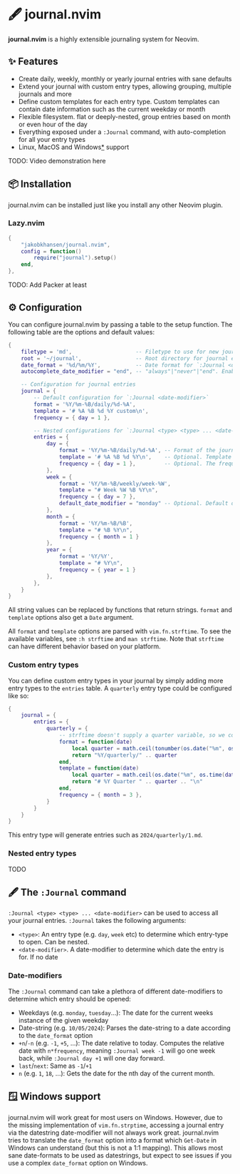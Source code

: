# 🖋️ journal.nvim

**journal.nvim** is a highly extensible journaling system for Neovim.

## ✨ Features

- Create daily, weekly, monthly or yearly journal entries with sane defaults
- Extend your journal with custom entry types, allowing grouping, multiple journals and more
- Define custom templates for each entry type. Custom templates can contain date
  information such as the current weekday or month
- Flexible filesystem. flat or deeply-nested, group entries based on month or even hour of the day
- Everything exposed under a `:Journal` command, with auto-completion for all your entry types
- Linux, MacOS and Windows[\*](#windows-support) support

TODO: Video demonstration here

## 📦 Installation

journal.nvim can be installed just like you install any other Neovim plugin.

### Lazy.nvim

```lua
{
    "jakobkhansen/journal.nvim",
    config = function()
        require("journal").setup()
    end,
},
```

TODO: Add Packer at least

## ⚙️ Configuration

You can configure journal.nvim by passing a table to the setup function. The following
table are the options and default values:

```lua
{
    filetype = 'md',                    -- Filetype to use for new journal entries
    root = '~/journal',                 -- Root directory for journal entries
    date_format = '%d/%m/%Y',           -- Date format for `:Journal <date-modifier>`
    autocomplete_date_modifier = "end", -- "always"|"never"|"end". Enable date modifier autocompletion

    -- Configuration for journal entries
    journal = {
        -- Default configuration for `:Journal <date-modifier>`
        format = '%Y/%m-%B/daily/%d-%A',
        template = '# %A %B %d %Y custom\n',
        frequency = { day = 1 },

        -- Nested configurations for `:Journal <type> <type> ... <date-modifier>`
        entries = {
            day = {
                format = '%Y/%m-%B/daily/%d-%A', -- Format of the journal entry in the filesystem.
                template = '# %A %B %d %Y\n',    -- Optional. Template used when creating a new journal entry
                frequency = { day = 1 },         -- Optional. The frequency of the journal entry. Used for `:Journal next`, `:Journal -2` etc
            },
            week = {
                format = '%Y/%m-%B/weekly/week-%W',
                template = "# Week %W %B %Y\n",
                frequency = { day = 7 },
                default_date_modifier = "monday" -- Optional. Default date modifier, makes `:Journal week` = `:Journal week monday`
            },
            month = {
                format = '%Y/%m-%B/%B',
                template = "# %B %Y\n",
                frequency = { month = 1 }
            },
            year = {
                format = '%Y/%Y',
                template = "# %Y\n",
                frequency = { year = 1 }
            },
        },
    }
}
```

All string values can be replaced by functions that return strings. `format` and
`template` options also get a `Date` argument.

All `format` and `template` options are parsed with `vim.fn.strftime`. To see the available variables, see
`:h strftime` and `man strftime`. Note that `strftime` can have different behavior based on your platform.

### Custom entry types

You can define custom entry types in your journal by simply adding more entry types to the
`entries` table. A `quarterly` entry type could be configured like so:

```lua
{
    journal = {
        entries = {
            quarterly = {
                -- strftime doesn't supply a quarter variable, so we compute it manually
                format = function(date)
                    local quarter = math.ceil(tonumber(os.date("%m", os.time(date.date))) / 3)
                    return "%Y/quarterly/" .. quarter
                end,
                template = function(date)
                    local quarter = math.ceil(os.date("%m", os.time(date.date)) / 3)
                    return "# %Y Quarter " .. quarter .. "\n"
                end,
                frequency = { month = 3 },
            }
        }
    }
}
```

This entry type will generate entries such as `2024/quarterly/1.md`.

### Nested entry types

TODO

## 🖋️ The `:Journal` command

`:Journal <type> <type> ... <date-modifier>` can be used to access all your journal
entries. `:Journal` takes the following arguments:

- `<type>`: An entry type (e.g. `day`, `week` etc) to determine which entry-type to open. Can be nested.
- `<date-modifier>`. A date-modifier to determine which date the entry is for. If no date

### Date-modifiers

The `:Journal` command can take a plethora of different date-modifiers to determine which
entry should be opened:

- Weekdays (e.g. `monday`, `tuesday`...): The date for the current weeks instance
  of the given weekday
- Date-string (e.g. `10/05/2024`): Parses the date-string to a date according to the `date_format` option
- `+n`/`-n` (e.g. `-1`, `+5`, ...): The date relative to today. Computes the relative
  date with `n*frequency`, meaning `:Journal week -1` will go one week back, while `:Journal day +1`
  will one day forward.
- `last`/`next`: Same as `-1`/`+1`
- `n` (e.g. `1`, `18`, ...): Gets the date for the nth day of the current month.

## 🪟 Windows support

journal.nvim will work great for most users on Windows. However, due to the missing
implementation of `vim.fn.strptime`, accessing a journal entry via the datestring
date-modifier will not always work great. journal.nvim tries to translate the
`date_format` option into a format which `Get-Date` in Windows can understand (but this is
not a 1:1 mapping). This allows most sane date-formats to be used as datestrings, but
expect to see issues if you use a complex `date_format` option on Windows.
